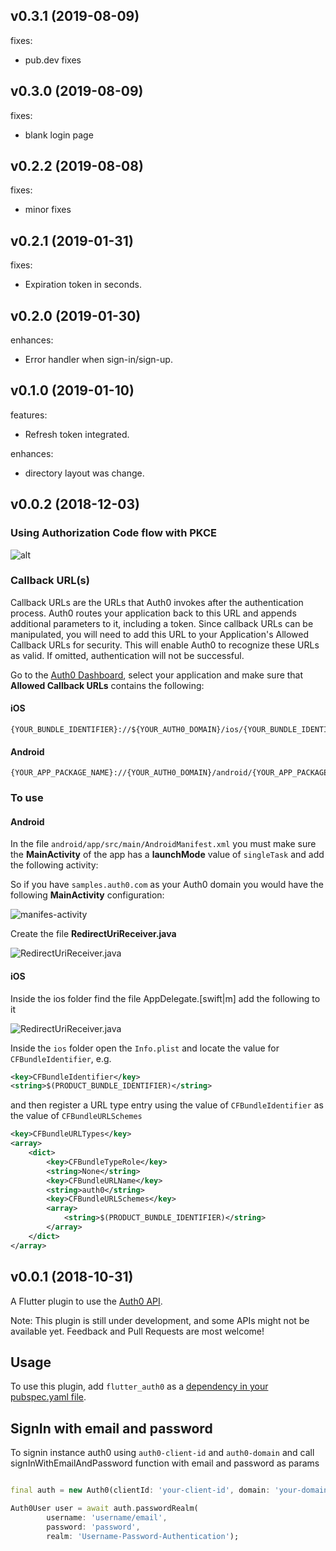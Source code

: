 ## v0.3.1 (2019-08-09)

fixes:

- pub.dev fixes

## v0.3.0 (2019-08-09)

fixes:

- blank login page

## v0.2.2 (2019-08-08)

fixes:

- minor fixes

## v0.2.1 (2019-01-31)

fixes:

- Expiration token in seconds.

## v0.2.0 (2019-01-30)

enhances:

- Error handler when sign-in/sign-up.

## v0.1.0 (2019-01-10)

features:

- Refresh token integrated.

enhances:

- directory layout was change.

## v0.0.2 (2018-12-03)

### Using Authorization Code flow with PKCE

![alt](screenshots/web-login.png)

### Callback URL(s)

Callback URLs are the URLs that Auth0 invokes after the authentication process. Auth0 routes your application back to this URL and appends additional parameters to it, including a token. Since callback URLs can be manipulated, you will need to add this URL to your Application's Allowed Callback URLs for security. This will enable Auth0 to recognize these URLs as valid. If omitted, authentication will not be successful.

Go to the [Auth0 Dashboard](https://manage.auth0.com/#/applications), select your application and make sure that **Allowed Callback URLs** contains the following:

#### iOS

```text
{YOUR_BUNDLE_IDENTIFIER}://${YOUR_AUTH0_DOMAIN}/ios/{YOUR_BUNDLE_IDENTIFIER}/callback
```

#### Android

```text
{YOUR_APP_PACKAGE_NAME}://{YOUR_AUTH0_DOMAIN}/android/{YOUR_APP_PACKAGE_NAME}/callback
```

### To use

#### Android

In the file `android/app/src/main/AndroidManifest.xml` you must make sure the **MainActivity** of the app has a **launchMode** value of `singleTask` and add the following activity:

So if you have `samples.auth0.com` as your Auth0 domain you would have the following **MainActivity** configuration:

![manifes-activity](screenshots/new-activity.png)

Create the file **RedirectUriReceiver.java**

![RedirectUriReceiver.java](screenshots/receiver.png)

#### iOS

Inside the ios folder find the file AppDelegate.[swift|m] add the following to it

![RedirectUriReceiver.java](screenshots/AppDelegate.png)

Inside the `ios` folder open the `Info.plist` and locate the value for `CFBundleIdentifier`, e.g.

```xml
<key>CFBundleIdentifier</key>
<string>$(PRODUCT_BUNDLE_IDENTIFIER)</string>
```

and then register a URL type entry using the value of `CFBundleIdentifier` as the value of `CFBundleURLSchemes`

```xml
<key>CFBundleURLTypes</key>
<array>
    <dict>
        <key>CFBundleTypeRole</key>
        <string>None</string>
        <key>CFBundleURLName</key>
        <string>auth0</string>
        <key>CFBundleURLSchemes</key>
        <array>
            <string>$(PRODUCT_BUNDLE_IDENTIFIER)</string>
        </array>
    </dict>
</array>
```

## v0.0.1 (2018-10-31)

A Flutter plugin to use the [Auth0 API](https://auth0.com/docs/api/authentication).

Note: This plugin is still under development, and some APIs might not be available yet. Feedback and Pull Requests are most welcome!

## Usage

To use this plugin, add `flutter_auth0` as a [dependency in your pubspec.yaml file](https://flutter.io/platform-plugins/).

## SignIn with email and password

To signin instance auth0 using `auth0-client-id` and `auth0-domain` and call signInWithEmailAndPassword function with email and password as params

```dart

final auth = new Auth0(clientId: 'your-client-id', domain: 'your-domain');

Auth0User user = await auth.passwordRealm(
        username: 'username/email',
        password: 'password',
        realm: 'Username-Password-Authentication');
```
